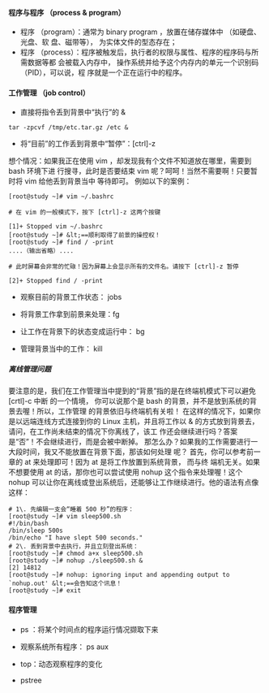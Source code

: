 #### 程序与程序 （process & program）

- 程序 （program）：通常为 binary program ，放置在储存媒体中 （如硬盘、光盘、软
  盘、磁带等）， 为实体文件的型态存在；
- 程序 （process）：程序被触发后，执行者的权限与属性、程序的程序码与所需数据等都
  会被载入内存中， 操作系统并给予这个内存内的单元一个识别码 （PID），可以说，程
  序就是一个正在运行中的程序。

#### 工作管理 （job control）

- 直接将指令丢到背景中“执行”的 &

```
tar -zpcvf /tmp/etc.tar.gz /etc &
```

- 将“目前”的工作丢到背景中“暂停”：[ctrl]-z

想个情况：如果我正在使用 vim ，却发现我有个文件不知道放在哪里，需要到 bash 环境下进
行搜寻，此时是否要结束 vim 呢？呵呵！当然不需要啊！只要暂时将 vim 给他丢到背景当中
等待即可。 例如以下的案例：

```
[root@study ~]# vim ~/.bashrc

# 在 vim 的一般模式下，按下 [ctrl]-z 这两个按键

[1]+ Stopped vim ~/.bashrc
[root@study ~]# &lt;==顺利取得了前景的操控权！
[root@study ~]# find / -print
....（输出省略）....

# 此时屏幕会非常的忙碌！因为屏幕上会显示所有的文件名。请按下 [ctrl]-z 暂停

[2]+ Stopped find / -print
```

- 观察目前的背景工作状态： jobs


- 将背景工作拿到前景来处理：fg

- 让工作在背景下的状态变成运行中： bg

- 管理背景当中的工作： kill

##### 离线管理问题

​	要注意的是，我们在工作管理当中提到的“背景”指的是在终端机模式下可以避免 [crtl]-c 中断
的一个情境， 你可以说那个是 bash 的背景，并不是放到系统的背景去喔！所以，工作管理
的背景依旧与终端机有关啦！ 在这样的情况下，如果你是以远端连线方式连接到你的 Linux
主机，并且将工作以 & 的方式放到背景去， 请问，在工作尚未结束的情况下你离线了，该工
作还会继续进行吗？答案是“否”！不会继续进行，而是会被中断掉。
​	那怎么办？如果我的工作需要进行一大段时间，我又不能放置在背景下面，那该如何处理
呢？ 首先，你可以参考前一章的 at 来处理即可！因为 at 是将工作放置到系统背景， 而与终
端机无关。如果不想要使用 at 的话，那你也可以尝试使用 nohup 这个指令来处理喔！这个
nohup 可以让你在离线或登出系统后，还能够让工作继续进行。他的语法有点像这样：

```
# 1\. 先编辑一支会“睡着 500 秒”的程序：
[root@study ~]# vim sleep500.sh
#!/bin/bash
/bin/sleep 500s
/bin/echo "I have slept 500 seconds."
# 2\. 丢到背景中去执行，并且立刻登出系统：
[root@study ~]# chmod a+x sleep500.sh
[root@study ~]# nohup ./sleep500.sh &
[2] 14812
[root@study ~]# nohup: ignoring input and appending output to `nohup.out' &lt;==会告知这个讯息！
[root@study ~]# exit
```

#### 程序管理

- ps ：将某个时间点的程序运行情况撷取下来

- 观察系统所有程序： ps aux

- top：动态观察程序的变化

- pstree